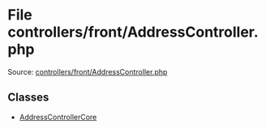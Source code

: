 File controllers/front/AddressController.php
=========

Source: [controllers/front/AddressController.php](https://github.com/PrestaShop/PrestaShop/blob/1.5.0.5/controllers/front/AddressController.php)


Classes
-------

* [AddressControllerCore](class.AddressControllerCore.md)

